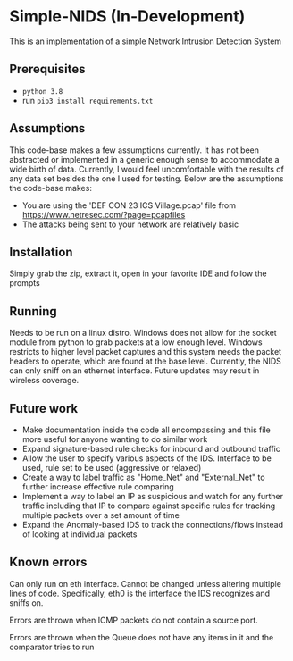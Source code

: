 # Simple-NIDS (In-Development)
This is an implementation of a simple Network Intrusion Detection System

## Prerequisites 
- `python 3.8`
- run `pip3 install requirements.txt`

## Assumptions
This code-base makes a few assumptions currently. It has not been abstracted or implemented in a generic enough sense to
accommodate a wide birth of data. Currently, I would feel uncomfortable with the results of any data set besides the one
I used for testing. Below are the assumptions the code-base makes:
- You are using the 'DEF CON 23 ICS Village.pcap' file from https://www.netresec.com/?page=pcapfiles 
- The attacks being sent to your network are relatively basic

## Installation 
Simply grab the zip, extract it, open in your favorite IDE and follow the prompts

## Running
Needs to be run on a linux distro. Windows does not allow for the socket module from python to grab packets at a low 
enough level.
Windows restricts to higher level packet captures and this system needs the packet headers to operate, which are found 
at the base level.
Currently, the NIDS can only sniff on an ethernet interface. Future updates may result in wireless coverage. 

## Future work
- Make documentation inside the code all encompassing and this file more useful for anyone wanting to do similar work
- Expand signature-based rule checks for inbound and outbound traffic
- Allow the user to specify various aspects of the IDS. Interface to be used, rule set to be used (aggressive or relaxed) 
- Create a way to label traffic as "Home_Net" and "External_Net" to further increase effective rule comparing
- Implement a way to label an IP as suspicious and watch for any further traffic including that IP to compare against specific rules for tracking multiple packets over a set amount of time
- Expand the Anomaly-based IDS to track the connections/flows instead of looking at individual packets

## Known errors
Can only run on eth interface. Cannot be changed unless altering multiple lines of code.
Specifically, eth0 is the interface the IDS recognizes and sniffs on.

Errors are thrown when ICMP packets do not contain a source port.

Errors are thrown when the Queue does not have any items in it and the comparator tries to run
